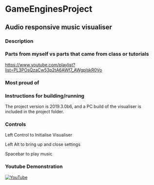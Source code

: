 # GameEnginesProject
 
## Audio responsive music visualiser

### Description

###  Parts from myself vs parts that came from class or tutorials

https://www.youtube.com/playlist?list=PL3POsQzaCw53p2tA6AWf7_AWgplskR0Vo


### Most proud of





### Instructions for building/running
The project version is 2019.3.0b6, and a PC build of the visualiser is included in the project folder.


### Controls
Left Control to Initialise Visualiser

Left Alt to bring up and close settings

Spacebar to play music

### Youtube Demonstration 
[![YouTube](https://i.ytimg.com/vi/lwOOHoLiKTc/hqdefault.jpg?sqp=-oaymwEZCPYBEIoBSFXyq4qpAwsIARUAAIhCGAFwAQ==&rs=AOn4CLA2OJZsHgq_jVVtZjL_8enz-UfpHA)](https://www.youtube.com/watch?v=lwOOHoLiKTc)
